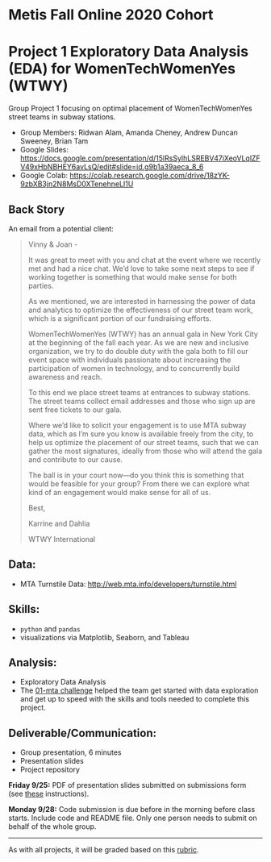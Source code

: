# Metis Fall Online 2020 Cohort 
# Project 1 Exploratory Data Analysis (EDA) for WomenTechWomenYes (WTWY) 
Group Project 1 focusing on optimal placement of WomenTechWomenYes street teams in subway stations.
* Group Members: Ridwan Alam, Amanda Cheney, Andrew Duncan Sweeney, Brian Tam
* Google Slides: https://docs.google.com/presentation/d/15lRsSylhLSREBV47iXeoVLqlZFV49xHbNBHEY6avLsQ/edit#slide=id.g9b1a39aeca_8_6
* Google Colab: https://colab.research.google.com/drive/18zYK-9zbXB3jn2N8MsD0XTenehneLI1U

## Back Story

An email from a potential client:

> Vinny & Joan -
>
> It was great to meet with you and chat at the event where we recently met and had a nice chat. We’d love to take some next steps to see if working together is something that would make sense for both parties.
>
> As we mentioned, we are interested in harnessing the power of data and analytics to optimize the effectiveness of our street team work, which is a significant portion of our fundraising efforts.
>
> WomenTechWomenYes (WTWY) has an annual gala in New York City at the beginning of the fall each year. As we are new and inclusive organization, we try to do double duty with the gala both to fill our event space with individuals passionate about increasing the participation of women in technology, and to concurrently build awareness and reach.
>
> To this end we place street teams at entrances to subway stations. The street teams collect email addresses and those who sign up are sent free tickets to our gala.
>
> Where we’d like to solicit your engagement is to use MTA subway data, which as I’m sure you know is available freely from the city, to help us optimize the placement of our street teams, such that we can gather the most signatures, ideally from those who will attend the gala and contribute to our cause.
>
> The ball is in your court now—do you think this is something that would be feasible for your group? From there we can explore what kind of an engagement would make sense for all of us.
>
> Best,
>
> Karrine and Dahlia
>
> WTWY International

## Data:

 * MTA Turnstile Data: http://web.mta.info/developers/turnstile.html 
  
## Skills:

 * `python` and `pandas`
 * visualizations via Matplotlib, Seaborn, and Tableau

## Analysis:

 * Exploratory Data Analysis
 * The [01-mta challenge](https://github.com/thisismetis/onl20_ds4/tree/master/challenges/challenges_questions/01-mta) helped the team get started with data exploration and get up to speed with the skills and tools needed to complete this project.

## Deliverable/Communication:

 * Group presentation, 6 minutes
 * Presentation slides
 * Project repository

**Friday 9/25:** PDF of presentation slides submitted on submissions form (see [these](https://github.com/thisismetis/onl20_ds4/blob/master/curriculum/project-01/git-1/submissions.md) instructions). 

**Monday 9/28:** Code submission is due before in the morning before class starts. Include code and README file. Only one person needs to submit on behalf of the whole group.

---

As with all projects, it will be graded based on this [rubric](https://docs.google.com/document/d/1oAJrWNR7HxNJVI2IHUuHArEvBccowLqvPObYbqtH0rs/edit).  

